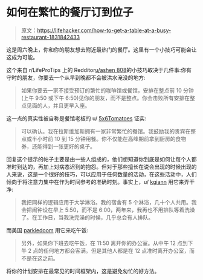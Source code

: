 # 如何在繁忙的餐厅订到位子

> 原文：<https://lifehacker.com/how-to-get-a-table-at-a-busy-restaurant-1831842433>

这是周六晚上，你和你的朋友想去附近最热门的餐厅。这里有一个小技巧可能会让这成为可能。



这个来自 r/LifeProTips 上的 Redditor[u/ashen 808](https://www.reddit.com/user/ashen808)的小技巧取决于几件事:你有守时的朋友，你要去一个从早到晚都不会被洪水淹没的地方:

> 如果你要去一家不接受预订的繁忙的咖啡馆或餐馆，安排在整点前 10 分钟(上午 9:50 或下午 6:50)见你的朋友，而不是整点。你会击败所有安排在整点见面的人，并且更早入座。

这一点的真实性被自称是餐馆老板的 u/ [5x6Tomatoes](https://www.reddit.com/user/5x6Tomatoes) 证实:

> 可以确认。我在拉斯维加斯拥有一家非常繁忙的餐馆。我鼓励我的贵宾在整点或半小时前 10 到 15 分钟用餐。你不仅能在高峰期前拿到厨房的食物券，还能得到一张更好的桌子。

回复这个提示的帖子主要是由一些人组成的，他们想知道你到底是如何让每个人都准时到达的，再加上对病态迟到的抱怨。但对于那些擅长在说会出现的时候出现的人来说，这是一个很好的技巧，可以应用于任何数量的活动，在这些活动中，人们倾向于将注意力集中在作为时间参考的准确时刻。事实上，u/ [kgiann](https://www.reddit.com/user/kgiann) 用它来弄干净:

> 我把同样的逻辑应用于大学淋浴。我的宿舍有 5 个淋浴，几十个人共用。我会把闹钟设在早上 5:50，而不是 6:00，两年来，我再也不用排队等着洗澡了。在工作日，当我洗完澡的时候，几乎总会有人排队。

而美国 [parkledoom](https://www.reddit.com/user/sparkledoom) 用它来吃午饭:

> 另外，如果你下班去吃午饭，在 11:50 离开你的办公室。从中午 12 点到下午 2 点的任何地方都会客满。但是其他人都是在 12 点准时离开办公室，而不是在这之前。

将你的计划安排在最常见的时间框架内，这是避免匆忙的好方法。
